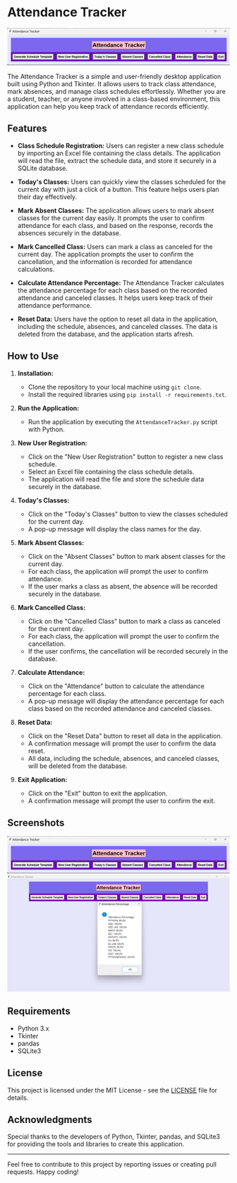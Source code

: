 # Attendance Tracker

![Attendance Tracker](attendance_tracker_demo.png)

The Attendance Tracker is a simple and user-friendly desktop application built using Python and Tkinter. It allows users to track class attendance, mark absences, and manage class schedules effortlessly. Whether you are a student, teacher, or anyone involved in a class-based environment, this application can help you keep track of attendance records efficiently.

## Features

- **Class Schedule Registration:** Users can register a new class schedule by importing an Excel file containing the class details. The application will read the file, extract the schedule data, and store it securely in a SQLite database.

- **Today's Classes:** Users can quickly view the classes scheduled for the current day with just a click of a button. This feature helps users plan their day effectively.

- **Mark Absent Classes:** The application allows users to mark absent classes for the current day easily. It prompts the user to confirm attendance for each class, and based on the response, records the absences securely in the database.

- **Mark Cancelled Class:** Users can mark a class as canceled for the current day. The application prompts the user to confirm the cancellation, and the information is recorded for attendance calculations.

- **Calculate Attendance Percentage:** The Attendance Tracker calculates the attendance percentage for each class based on the recorded attendance and canceled classes. It helps users keep track of their attendance performance.

- **Reset Data:** Users have the option to reset all data in the application, including the schedule, absences, and canceled classes. The data is deleted from the database, and the application starts afresh.

## How to Use

1. **Installation:**
   - Clone the repository to your local machine using `git clone`.
   - Install the required libraries using `pip install -r requirements.txt`.

2. **Run the Application:**
   - Run the application by executing the `AttendanceTracker.py` script with Python.

3. **New User Registration:**
   - Click on the "New User Registration" button to register a new class schedule.
   - Select an Excel file containing the class schedule details.
   - The application will read the file and store the schedule data securely in the database.

4. **Today's Classes:**
   - Click on the "Today's Classes" button to view the classes scheduled for the current day.
   - A pop-up message will display the class names for the day.

5. **Mark Absent Classes:**
   - Click on the "Absent Classes" button to mark absent classes for the current day.
   - For each class, the application will prompt the user to confirm attendance.
   - If the user marks a class as absent, the absence will be recorded securely in the database.

6. **Mark Cancelled Class:**
   - Click on the "Cancelled Class" button to mark a class as canceled for the current day.
   - For each class, the application will prompt the user to confirm the cancellation.
   - If the user confirms, the cancellation will be recorded securely in the database.

7. **Calculate Attendance:**
   - Click on the "Attendance" button to calculate the attendance percentage for each class.
   - A pop-up message will display the attendance percentage for each class based on the recorded attendance and canceled classes.

8. **Reset Data:**
   - Click on the "Reset Data" button to reset all data in the application.
   - A confirmation message will prompt the user to confirm the data reset.
   - All data, including the schedule, absences, and canceled classes, will be deleted from the database.

9. **Exit Application:**
   - Click on the "Exit" button to exit the application.
   - A confirmation message will prompt the user to confirm the exit.

## Screenshots

![Attendance Tracker](attendance_tracker_screenshot_1.png)
![Attendance Tracker](attendance_tracker_screenshot_2.png)

## Requirements

- Python 3.x
- Tkinter
- pandas
- SQLite3

## License

This project is licensed under the MIT License - see the [LICENSE](LICENSE) file for details.

## Acknowledgments

Special thanks to the developers of Python, Tkinter, pandas, and SQLite3 for providing the tools and libraries to create this application.

---

Feel free to contribute to this project by reporting issues or creating pull requests. Happy coding!
